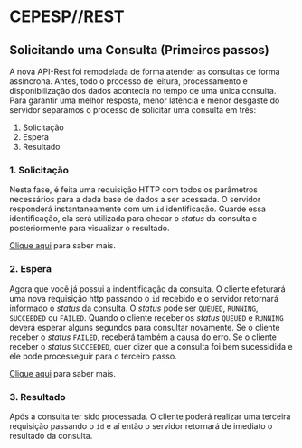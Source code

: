 # CEPESP//REST
## Solicitando uma Consulta (Primeiros passos)

A nova API-Rest foi remodelada de forma atender as consultas de forma assíncrona. Antes, todo o processo de leitura, processamento e disponibilização dos dados acontecia no tempo de uma única consulta. Para garantir uma melhor resposta, menor latência e menor desgaste do servidor separamos o processo de solicitar uma consulta em três:
1. Solicitação
2. Espera
3. Resultado

### 1. Solicitação
Nesta fase, é feita uma requisição HTTP com todos os parâmetros necessários para a dada base de dados a ser acessada. 
O servidor responderá instantaneamente com um `id` identificação. 
Guarde essa identificação, ela será utilizada para checar o *status* da consulta e posteriormente para visualizar o resultado.

[Clique aqui](02_SolicitandoConsulta.md) para saber mais.

### 2. Espera
Agora que você já possui a indentificação da consulta.
O cliente efeturará uma nova requisição http passando o `id` recebido e o servidor retornará informado o *status* da consulta.
O _status_ pode ser `QUEUED`, `RUNNING`, `SUCCEEDED` ou `FAILED`. 
Quando o cliente receber os *status* `QUEUED` e `RUNNING` deverá esperar alguns segundos para consultar novamente.
Se o cliente receber o *status* `FAILED`, receberá também a causa do erro.
Se o cliente receber o *status* `SUCCEEDED`, quer dizer que a consulta foi bem sucessidida e ele pode processeguir para o terceiro passo.

[Clique aqui](03_Espera.md) para saber mais.

### 3. Resultado
Após a consulta ter sido processada. O cliente poderá realizar uma terceira requisição passando o `id` e aí então o servidor retornará de imediato o resultado da consulta.
